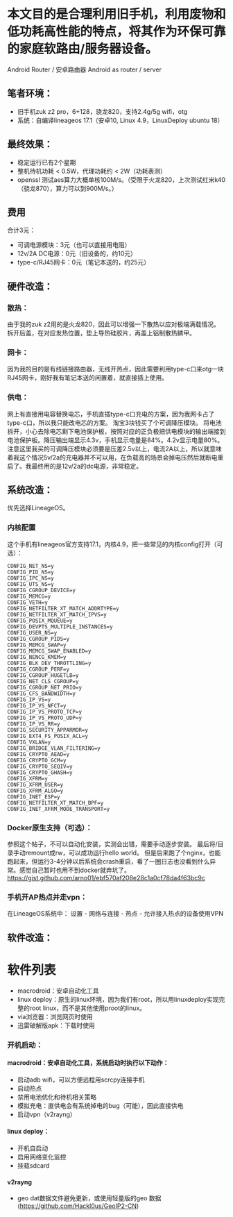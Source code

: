 # 本文目的是合理利用旧手机，利用废物和低功耗高性能的特点，将其作为环保可靠的家庭软路由/服务器设备。
Android Router / 安卓路由器
Android as router / server

## 笔者环境：
- 旧手机zuk z2 pro，6+128，骁龙820，支持2.4g/5g wifi，otg
- 系统：自编译lineageos 17.1（安卓10, Linux 4.9，LinuxDeploy ubuntu 18）


## 最终效果：
- 稳定运行已有2个星期
- 整机待机功耗 < 0.5W，代理功耗约 < 2W（功耗表测）
- openssl 测试aes算力大概单核100M/s。（受限于火龙820，上次测试红米k40（骁龙870），算力可以到900M/s。）

## 费用
合计3元：
- 可调电源模块：3元（也可以直接用电阻）
- 12v/2A DC电源：0元（旧设备的，约10元）
- type-c/RJ45网卡：0元（笔记本送的，约25元）


## 硬件改造：
### 散热：
由于我的zuk z2用的是火龙820，因此可以增强一下散热以应对极端满载情况。
拆开后盖，在对应发热位置，垫上导热硅胶片，再盖上铝制散热鳞甲。

### 网卡：
因为我的目的是有线链接路由器，无线开热点，因此需要利用type-c口来otg一块RJ45网卡，刚好我有笔记本送的闲置着，就直接插上使用。


### 供电：
网上有直接用电容替换电芯，手机直插type-c口充电的方案，因为我网卡占了type-c口，所以我只能改电芯的方案。
淘宝3块钱买了个可调降压模块。
将电池拆开，小心去除电芯剩下电池保护板，按照对应的正负极把供电模块的输出端接到电池保护板。降压输出端显示4.3v，手机显示电量是84%。4.2v显示电量80%。注意这里我买的可调降压模块必须要是压差2.5v以上，电流2A以上，所以就意味着我这个情况5v/2a的充电器并不可以用，在负载高的场景会掉电压然后就断电重启了。我最终用的是12v/2a的dc电源，非常稳定。


## 系统改造：
优先选择LineageOS。
### 内核配置
这个手机有lineageos官方支持17.1，内核4.9，把一些常见的内核config打开（可选）：
```
CONFIG_NET_NS=y
CONFIG_PID_NS=y
CONFIG_IPC_NS=y
CONFIG_UTS_NS=y
CONFIG_CGROUP_DEVICE=y
CONFIG_MEMCG=y
CONFIG_VETH=y
CONFIG_NETFILTER_XT_MATCH_ADDRTYPE=y
CONFIG_NETFILTER_XT_MATCH_IPVS=y
CONFIG_POSIX_MQUEUE=y
CONFIG_DEVPTS_MULTIPLE_INSTANCES=y
CONFIG_USER_NS=y
CONFIG_CGROUP_PIDS=y
CONFIG_MEMCG_SWAP=y
CONFIG_MEMCG_SWAP_ENABLED=y
CONFIG_NENCG_KMEM=y
CONFIG_BLK_DEV_THROTTLING=y
CONFIG_CGROUP_PERF=y
CONFIG_CGROUP_HUGETLB=y
CONFIG_NET_CLS_CGROUP=y
CONFIG_CGROUP_NET_PRIO=y
CONFIG_CFS_BANDWIDTH=y
CONFIG_IP_VS=y
CONFIG_IP_VS_NFCT=y
CONFIG_IP_VS_PROTO_TCP=y
CONFIG_IP_VS_PROTO_UDP=y
CONFIG_IP_VS_RR=y
CONFIG_SECURITY_APPARMOR=y
CONFIG_EXT4_FS_POSIX_ACL=y
CONFIG_VXLAN=y
CONFIG_BRIDGE_VLAN_FILTERING=y
CONFIG_CRYPTO_AEAD=y
CONFIG_CRYPTO_GCM=y
CONFIG_CRYPTO_SEQIV=y
CONFIG_CRYPTO_GHASH=y
CONFIG_XFRM=y
CONFIG_XFRM_USER=y
CONFIG_XFRM_ALGO=y
CONFIG_INET_ESP=y
CONFIG_NETFILTER_XT_MATCH_BPF=y
CONFIG_INET_XFRM_MODE_TRANSPORT=y
```

### Docker原生支持（可选）：
参照这个帖子，不可以自动化安装，实测会出错，需要手动逐步安装。
最后将/目录手动remount成rw，可以成功运行hello world。
但是后来跑了个nginx，也能跑起来，但运行3-4分钟以后系统会crash重启，看了一圈日志也没看到什么异常。感觉自己暂时也用不到docker就弃坑了。
https://gist.github.com/arno01/ebf570af208e28c1a0cf78da4f63bc9c

### 手机开AP热点并走vpn：
在LineageOS系统中：
设置 - 网络与连接 - 热点 - 允许接入热点的设备使用VPN


## 软件改造：
# 软件列表
- macrodroid：安卓自动化工具
- linux deploy：原生的linux环境，因为我们有root，所以用linuxdeploy实现完整的root linux，而不是其他使用proot的linux。
- via浏览器：浏览网页时使用
- 迅雷破解版apk：下载时使用

### 开机启动：

#### macrodroid：安卓自动化工具，系统启动时执行以下动作：
- 启动adb wifi，可以方便远程用scrcpy连接手机
- 启动热点
- 禁用电池优化和待机相关策略
- 模拟充电：直供电会有系统掉电的bug（可能），因此直接供电
- 启动vpn（v2rayng）

#### linux deploy：
- 开机自启动
- 启用网络变化监控
- 挂载sdcard

#### v2rayng
- geo dat数据文件避免更新，或使用轻量版的geo 数据(https://github.com/Hackl0us/GeoIP2-CN)
